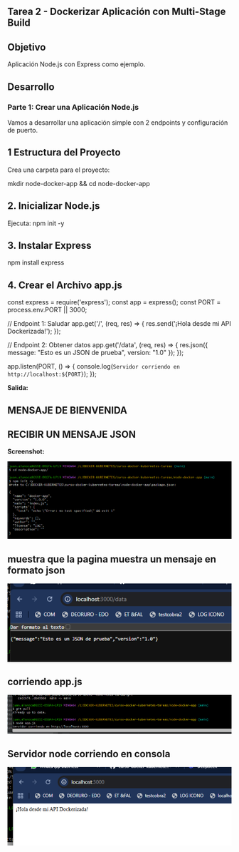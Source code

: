 ## Tarea 2 - Dockerizar Aplicación con Multi-Stage Build

## Objetivo

Aplicación Node.js con Express como ejemplo. 

## Desarrollo

### Parte 1: Crear una Aplicación Node.js
Vamos a desarrollar una aplicación simple con 2 endpoints y configuración de puerto. 

## 1 Estructura del Proyecto
Crea una carpeta para el proyecto:

mkdir node-docker-app && cd node-docker-app

##  2. Inicializar Node.js
Ejecuta: 
npm init -y

##  3. Instalar Express
npm install express
##  4. Crear el Archivo app.js
const express = require('express');
const app = express();
const PORT = process.env.PORT || 3000;

// Endpoint 1: Saludar
app.get('/', (req, res) => {
    res.send('¡Hola desde mi API Dockerizada!');
});

// Endpoint 2: Obtener datos
app.get('/data', (req, res) => {
    res.json({ message: "Esto es un JSON de prueba", version: "1.0" });
});

app.listen(PORT, () => {
    console.log(`Servidor corriendo en http://localhost:${PORT}`);
});

**Salida:**

## MENSAJE DE BIENVENIDA

## RECIBIR UN MENSAJE JSON


**Screenshot:**

![Container corriendo](screenshots/inicio_node.png)

## muestra que la pagina muestra un mensaje en formato json

![mensaje_corriendo_json](screenshots/servidor_corriendoweb_json.png)

## corriendo app.js

![Container corriendo_consola_app_js](screenshots/servidor_node_appjs_corriendo_consola.png)

## Servidor node corriendo en consola

![servidor_node_correindo_consola](screenshots/servidor_node_corriendo_web.png)






